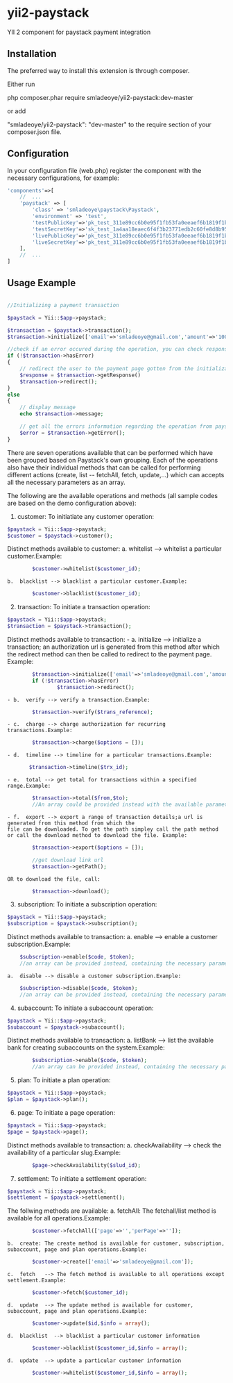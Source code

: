 # yii2-paystack
YII 2 component for paystack payment integration

## Installation

The preferred way to install this extension is through composer.

Either run

php composer.phar require  smladeoye/yii2-paystack:dev-master

or add

"smladeoye/yii2-paystack": "dev-master"
to the require section of your composer.json file.

## Configuration

In your configuration file (web.php) register the component with the necessary configurations, for example:

```php
'components'=>[
    //  ...
    'paystack' => [
        'class' => 'smladeoye\paystack\Paystack',
    	'environment' => 'test',
    	'testPublicKey'=>'pk_test_311e89cc6b0e95f1fb53fa0eeaef6b1819f1b0f2',
    	'testSecretKey'=>'sk_test_1a4aa18eaec6f4f3b23771edb2c60fe8d8b95cbe',
    	'livePublicKey'=>'pk_test_311e89cc6b0e95f1fb53fa0eeaef6b1819f1b0f2',
    	'liveSecretKey'=>'pk_test_311e89cc6b0e95f1fb53fa0eeaef6b1819f1b0f2',
    ],
    //  ...
]
```

## Usage Example
```php

//Initializing a payment transaction

$paystack = Yii::$app->paystack;

$transaction = $paystack->transaction();
$transaction->initialize(['email'=>'smladeoye@gmail.com','amount'=>'100000','currency'=>'NGN']);

//check if an error occured during the operation, you can check response property for response gotten for any operation
if (!$transaction->hasError)
{
    // redirect the user to the payment page gotten from the initialization
    $response = $transaction->getResponse()
    $transaction->redirect();
}
else
{
    // display message
    echo $transaction->message;

    // get all the errors information regarding the operation from paystack
    $error = $transaction->getError();
}

```

There are seven operations available that can be performed which have been grouped based on Paystack's own grouping.
Each of the operations also have their individual methods that can be called for performing different actions
(create, list -- fetchAll, fetch, update,...) which can accepts all the necessary parameters as an array.

The following are the available operations and methods (all sample codes are based on the demo configuration above):

1.  customer:   To initiatiate any customer operation:
```php
$paystack = Yii::$app->paystack;
$customer = $paystack->customer();
```

Distinct methods available to customer:
    a.  whitelist --> whitelist a particular customer.Example:

```php
        $customer->whitelist($customer_id);
```
    b.  blacklist --> blacklist a particular customer.Example:

```php
        $customer->blacklist($customer_id);
```

2.  transaction:    To initiate a transaction operation:
```php
$paystack = Yii::$app->paystack;
$transaction = $paystack->transaction();
```
Distinct methods available to transaction:
    - a.  initialize --> initialize a transaction; an authorization url is generated from this method after which the
    redirect method can then be called to redirect to the payment page. Example:

```php
        $transaction->initialize(['email'=>'smladeoye@gmail.com','amount'=>'10000']);
        if (!$transaction->hasError)
                $transaction->redirect();
```
    - b.  verify --> verify a transaction.Example:

```php
        $transaction->verify($trans_reference);
 ```
    - c.  charge --> charge authorization for recurring transactions.Example:

```php
        $transaction->charge($options = []);
```
    - d.  timeline --> timeline for a particular transactions.Example:

 ```php
        $transaction->timeline($trx_id);
```
    - e.  total --> get total for transactions within a specified range.Example:

```php
        $transaction->total($from,$to);
        //An array could be provided instead with the available parameters in key => value format.
```
    - f.  export --> export a range of transaction details;a url is generated from this method from which the
    file can be downloaded. To get the path simpley call the path method or call the download method to download the file. Example:

```php
        $transaction->export($options = []);

        //get download link url
        $transaction->getPath();
```
    OR to download the file, call:

```php
        $transaction->download();
```

3.  subscription:    To initiate a subscription operation:

```php
$paystack = Yii::$app->paystack;
$subscription = $paystack->subscription();
```
Distinct methods available to transaction:
    a.  enable --> enable a customer subscription.Example:

```php
    $subscription->enable($code, $token);
    //an array can be provided instead, containing the necessary parameters as key => value
```
    a.  disable --> disable a customer subscription.Example:

```php
    $subscription->disable($code, $token);
    //an array can be provided instead, containing the necessary parameters as key => value
```

4.  subaccount:    To initiate a subaccount operation:

```php
$paystack = Yii::$app->paystack;
$subaccount = $paystack->subaccount();
```
Distinct methods available to transaction:
    a.  listBank --> list the available bank for creating subaccounts on the system.Example:

```php
        $subscription->enable($code, $token);
        //an array can be provided instead, containing the necessary parameters as key => value
```

5.  plan:    To initiate a plan operation:
```php
$paystack = Yii::$app->paystack;
$plan = $paystack->plan();
```

6.  page:    To initiate a page operation:
```php
$paystack = Yii::$app->paystack;
$page = $paystack->page();
```
Distinct methods available to transaction:
    a.  checkAvailability --> check the availability of a particular slug.Example:

```php
        $page->checkAvailability($slud_id);
```

7.  settlement:    To initiate a settlement operation:
```php
$paystack = Yii::$app->paystack;
$settlement = $paystack->settlement();
```

The follwing methods are available:
    a.  fetchAll: The fetchall/list method is available for all operations.Example:

```php
        $customer->fetchAll(['page'=>'','perPage'=>'']);
```
    b.  create: The create method is available for customer, subscription, subaccount, page and plan operations.Example:

```php
        $customer->create(['email'=>'smladeoye@gmail.com']);
```
    c.  fetch   --> The fetch method is available to all operations except settlement.Example:

```php
        $customer->fetch($customer_id);
```
    d.  update  --> The update method is available for customer, subaccount, page and plan operations.Example:

```php
        $customer->update($id,$info = array();
```
    d.  blacklist  --> blacklist a particular customer information

```php
        $customer->blacklist($customer_id,$info = array();
```
    d.  update  --> update a particular customer information

```php
        $customer->whitelist($customer_id,$info = array();
```
